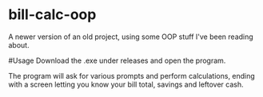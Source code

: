 # bill-calc-oop
A newer version of an old project, using some OOP stuff I've been reading about. 

#Usage
Download the .exe under releases and open the program. 

The program will ask for various prompts and perform calculations, ending with a screen letting you know your bill total, savings and leftover cash. 
